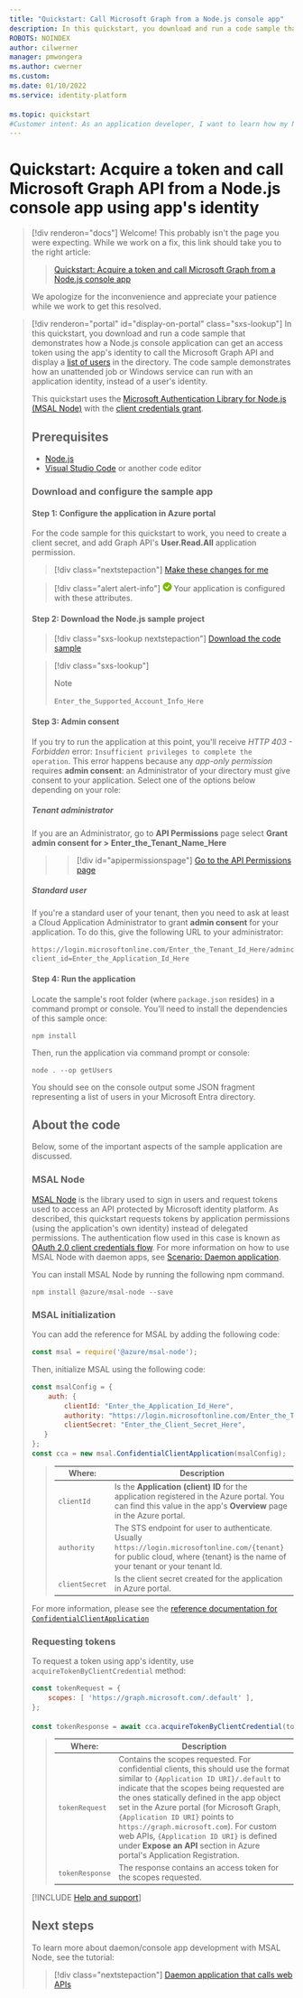 ```yaml
---
title: "Quickstart: Call Microsoft Graph from a Node.js console app"
description: In this quickstart, you download and run a code sample that shows how a Node.js console application can get an access token and call an API protected by a Microsoft identity platform endpoint, using the app's own identity
ROBOTS: NOINDEX
author: cilwerner
manager: pmwongera
ms.author: cwerner
ms.custom:
ms.date: 01/10/2022
ms.service: identity-platform

ms.topic: quickstart
#Customer intent: As an application developer, I want to learn how my Node.js app can get an access token and call an API that is protected by a Microsoft identity platform endpoint using client credentials flow.
---
```


# Quickstart: Acquire a token and call Microsoft Graph API from a Node.js console app using app's identity

> [!div renderon="docs"]
> Welcome! This probably isn't the page you were expecting. While we work on a fix, this link should take you to the right article:
> 
> > [Quickstart: Acquire a token and call Microsoft Graph from a Node.js console app](quickstart-console-app-nodejs-acquire-token.md)
> 
> We apologize for the inconvenience and appreciate your patience while we work to get this resolved.

> [!div renderon="portal" id="display-on-portal" class="sxs-lookup"]
> In this quickstart, you download and run a code sample that demonstrates how a Node.js console application can get an access token using the app's identity to call the Microsoft Graph API and display a [list of users](/graph/api/user-list) in the directory. The code sample demonstrates how an unattended job or Windows service can run with an application identity, instead of a user's identity.
> 
> This quickstart uses the [Microsoft Authentication Library for Node.js (MSAL Node)](https://github.com/AzureAD/microsoft-authentication-library-for-js/tree/dev/lib/msal-node) with the [client credentials grant](v2-oauth2-client-creds-grant-flow.md).
> 
> ## Prerequisites
> 
> * [Node.js](https://nodejs.org/en/download/)
> * [Visual Studio Code](https://code.visualstudio.com/download) or another code editor
> 
> 
> ### Download and configure the sample app
> 
> #### Step 1: Configure the application in Azure portal
> For the code sample for this quickstart to work, you need to create a client secret, and add Graph API's **User.Read.All** application permission.
> > [!div class="nextstepaction"]
> > [Make these changes for me]()
> 
> > [!div class="alert alert-info"]
> > ![Already configured](media/quickstart-v2-netcore-daemon/green-check.png) Your application is configured with these attributes.
> 
> #### Step 2: Download the Node.js sample project
> 
> > [!div class="sxs-lookup nextstepaction"]
> > [Download the code sample](https://github.com/azure-samples/ms-identity-javascript-nodejs-console/archive/main.zip)
> 
> > [!div class="sxs-lookup"]
> > > [!NOTE]
> > > `Enter_the_Supported_Account_Info_Here`
> 
> #### Step 3: Admin consent
> 
> If you try to run the application at this point, you'll receive *HTTP 403 - Forbidden* error: `Insufficient privileges to complete the operation`. This error happens because any *app-only permission* requires **admin consent**: an Administrator of your directory must give consent to your application. Select one of the options below depending on your role:
> 
> ##### Tenant administrator
> 
> If you are an Administrator, go to **API Permissions** page select **Grant admin consent for > Enter_the_Tenant_Name_Here**
> > > [!div id="apipermissionspage"]
> > > [Go to the API Permissions page]()
> 
> ##### Standard user
> 
> If you're a standard user of your tenant, then you need to ask at least a Cloud Application Administrator to grant **admin consent** for your application. To do this, give the following URL to your administrator:
> 
> ```url
> https://login.microsoftonline.com/Enter_the_Tenant_Id_Here/adminconsent?client_id=Enter_the_Application_Id_Here
> ```
> 
> #### Step 4: Run the application
> 
> Locate the sample's root folder (where `package.json` resides) in a command prompt or console. You'll need to install the dependencies of this sample once:
> 
> ```console
> npm install
> ```
> 
> Then, run the application via command prompt or console:
> 
> ```console
> node . --op getUsers
> ```
> 
> You should see on the console output some JSON fragment representing a list of users in your Microsoft Entra directory.
> 
> ## About the code
> 
> Below, some of the important aspects of the sample application are discussed.
> 
> ### MSAL Node
> 
> [MSAL Node](https://github.com/AzureAD/microsoft-authentication-library-for-js/tree/dev/lib/msal-node) is the library used to sign in users and request tokens used to access an API protected by Microsoft identity platform. As described, this quickstart requests tokens by application permissions (using the application's own identity) instead of delegated permissions. The authentication flow used in this case is known as [OAuth 2.0 client credentials flow](v2-oauth2-client-creds-grant-flow.md). For more information on how to use MSAL Node with daemon apps, see [Scenario: Daemon application](scenario-daemon-app-configuration.md).
> 
>  You can install MSAL Node by running the following npm command.
> 
> ```console
> npm install @azure/msal-node --save
> ```
> 
> ### MSAL initialization
> 
> You can add the reference for MSAL by adding the following code:
> 
> ```javascript
> const msal = require('@azure/msal-node');
> ```
> 
> Then, initialize MSAL using the following code:
> 
> ```javascript
> const msalConfig = {
>     auth: {
>         clientId: "Enter_the_Application_Id_Here",
>         authority: "https://login.microsoftonline.com/Enter_the_Tenant_Id_Here",
>         clientSecret: "Enter_the_Client_Secret_Here",
>    }
> };
> const cca = new msal.ConfidentialClientApplication(msalConfig);
> ```
> 
> > | Where: |Description |
> > |---------|---------|
> > | `clientId` | Is the **Application (client) ID** for the application registered in the Azure portal. You can find this value in the app's **Overview** page in the Azure portal. |
> > | `authority`    | The STS endpoint for user to authenticate. Usually `https://login.microsoftonline.com/{tenant}` for public cloud, where {tenant} is the name of your tenant or your tenant Id.|
> > | `clientSecret` | Is the client secret created for the application in Azure portal. |
> 
> For more information, please see the [reference documentation for `ConfidentialClientApplication`](https://github.com/AzureAD/microsoft-authentication-library-for-js/blob/dev/lib/msal-node/docs/initialize-confidential-client-application.md)
> 
> ### Requesting tokens
> 
> To request a token using app's identity, use `acquireTokenByClientCredential` method:
> 
> ```javascript
> const tokenRequest = {
>     scopes: [ 'https://graph.microsoft.com/.default' ],
> };
> 
> const tokenResponse = await cca.acquireTokenByClientCredential(tokenRequest);
> ```
> 
> > |Where:| Description |
> > |---------|---------|
> > | `tokenRequest` | Contains the scopes requested. For confidential clients, this should use the format similar to `{Application ID URI}/.default` to indicate that the scopes being requested are the ones statically defined in the app object set in the Azure portal (for Microsoft Graph, `{Application ID URI}` points to `https://graph.microsoft.com`). For custom web APIs, `{Application ID URI}` is defined under **Expose an API** section in Azure portal's Application Registration. |
> > | `tokenResponse` | The response contains an access token for the scopes requested. |
> 
> [!INCLUDE [Help and support](./includes/error-handling-and-tips/help-support-include.md)]
> 
> ## Next steps
> 
> To learn more about daemon/console app development with MSAL Node, see the tutorial:
> 
> > [!div class="nextstepaction"]
> > [Daemon application that calls web APIs](tutorial-v2-nodejs-console.md)
